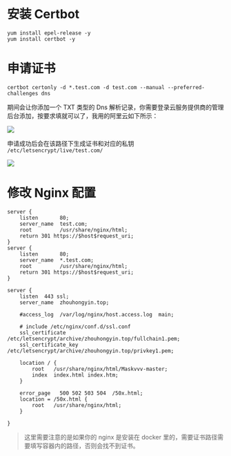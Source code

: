 # 安装 Certbot

```shell
yum install epel-release -y
yum install certbot -y
```

# 申请证书

```shell
certbot certonly -d *.test.com -d test.com --manual --preferred-challenges dns
```

期间会让你添加一个 TXT 类型的 Dns 解析记录，你需要登录云服务提供商的管理后台添加，按要求填就可以了，我用的阿里云如下所示：

![](http://qiniu.zhouhongyin.top/2023/11/29/1701240007-image-20231129144007068.png)

申请成功后会在该路径下生成证书和对应的私钥  `/etc/letsencrypt/live/test.com/`

![](http://qiniu.zhouhongyin.top/2023/11/29/1701240176-image-20231129144256872.png)

# 修改 Nginx 配置

```nginx
server {
    listen       80;
    server_name  test.com;
    root         /usr/share/nginx/html;
    return 301 https://$host$request_uri;
}
server {
    listen       80;
    server_name  *.test.com;
    root         /usr/share/nginx/html;
    return 301 https://$host$request_uri;
}

server {
    listen  443 ssl;
    server_name  zhouhongyin.top;

    #access_log  /var/log/nginx/host.access.log  main;

    # include /etc/nginx/conf.d/ssl.conf
    ssl_certificate  /etc/letsencrypt/archive/zhouhongyin.top/fullchain1.pem;
    ssl_certificate_key  /etc/letsencrypt/archive/zhouhongyin.top/privkey1.pem;

    location / {
        root   /usr/share/nginx/html/Maskvvv-master;
        index  index.html index.htm;
    }

    error_page   500 502 503 504  /50x.html;
    location = /50x.html {
        root   /usr/share/nginx/html;
    }

}
```

> 这里需要注意的是如果你的 nginx 是安装在 docker 里的，需要证书路径需要填写容器内的路径，否则会找不到证书。

